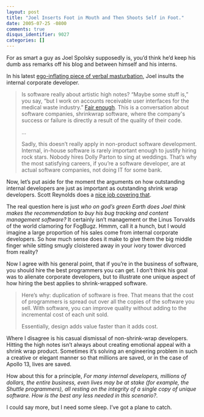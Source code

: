 ```yaml
---
layout: post
title: "Joel Inserts Foot in Mouth and Then Shoots Self in Foot."
date: 2005-07-25 -0800
comments: true
disqus_identifier: 9027
categories: []
---
```

For as smart a guy as Joel Spolsky supposedly is, you’d think he’d keep
his dumb ass remarks off his blog and between himself and his interns.

In his latest [ego-inflating piece of verbal
masturbation](http://www.joelonsoftware.com/articles/HighNotes.html),
Joel insults the internal corporate developer.

> Is software really about artistic high notes? “Maybe some stuff is,”
> you say, “but I work on accounts receivable user interfaces for the
> medical waste industry.” [Fair
> enough](http://www.joelonsoftware.com/articles/FiveWorlds.html). This
> is a conversation about software companies, shrinkwrap software, where
> the company's success or failure is directly a result of the quality
> of their code.
>
> ...
>
> Sadly, this doesn’t really apply in non-product software development.
> Internal, in-house software is rarely important enough to justify
> hiring rock stars. Nobody hires Dolly Parton to sing at weddings.
> That’s why the most satisfying careers, if you’re a software
> developer, are at actual software companies, not doing IT for some
> bank.

Now, let’s put aside for the moment the arguments on how outstanding
internal developers are just as important as outstanding shrink wrap
developers. Scott Reynolds does a [nice job covering
that](http://www.scottcreynolds.com/PermaLink.aspx?guid=839a3eac-29a8-462d-9425-55f946c90a0e).

The real question here is just *who on god’s green Earth does Joel think
makes the recommendation to buy his bug tracking and content management
software?* It certainly isn’t management or the Linus Torvalds of the
world clamoring for FogBugz. Hmmm, call it a hunch, but I would imagine
a large proportion of his sales come from internal corporate developers.
So how much sense does it make to give them the big middle finger while
sitting smugly cloistered away in your ivory tower divorced from
reality?

Now I agree with his general point, that if you’re in the business of
software, you should hire the best programmers you can get. I don’t
think his goal was to alienate corporate developers, but to illustrate
one unique aspect of how hiring the best applies to shrink-wrapped
software.

> Here’s why: duplication of software is free. That means that the cost
> of programmers is spread out over all the copies of the software you
> sell. With software, you can improve quality without adding to the
> incremental cost of each unit sold.
>
> Essentially, design adds value faster than it adds cost.

Where I disagree is his casual dismissal of non-shrink-wrap developers.
Hitting the high notes isn’t always about creating emotional appeal with
a shrink wrap product. Sometimes it’s solving an engineering problem in
such a creative or elegant manner so that millions are saved, or in the
case of Apollo 13, lives are saved.

How about this for a principle, *For many internal developers, millions
of dollars, the entire business, even lives may be at stake (for
example, the Shuttle programmers), all resting on the integrity of a
single copy of unique software. How is the best any less needed in this
scenario?*.

I could say more, but I need some sleep. I’ve got a plane to catch.

